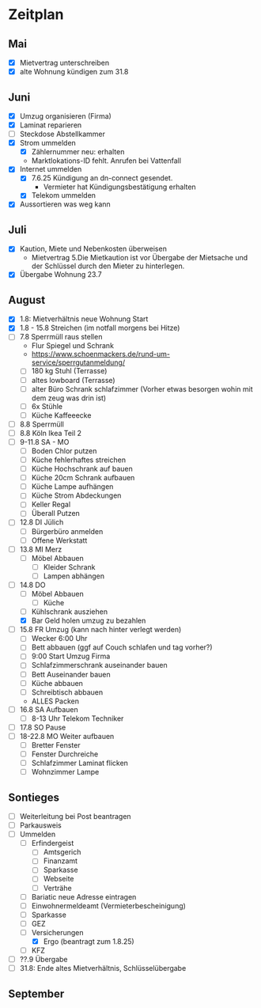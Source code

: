 # Zeitplan

## Mai

- [x] Mietvertrag unterschreiben
- [x] alte Wohnung kündigen zum 31.8

## Juni

- [x] Umzug organisieren (Firma)
- [x] Laminat reparieren
- [ ] Steckdose Abstellkammer
- [x] Strom ummelden
  - [x] Zählernummer neu: erhalten
  - Marktlokations-ID fehlt. Anrufen bei Vattenfall
- [x] Internet ummelden
  - [x] 7.6.25 Kündigung an dn-connect gesendet.
    - Vermieter hat Kündigungsbestätigung erhalten
  - [x] Telekom ummelden
- [x] Aussortieren was weg kann

## Juli

- [x] Kaution, Miete und Nebenkosten überweisen
  - Mietvertrag 5.Die Mietkaution ist vor Übergabe der Mietsache und der Schlüssel durch den Mieter zu hinterlegen.
- [x] Übergabe Wohnung 23.7

## August

- [x] 1.8: Mietverhältnis neue Wohnung Start
- [x] 1.8 - 15.8 Streichen (im notfall morgens bei Hitze)
- [ ] 7.8 Sperrmüll raus stellen
  - Flur Spiegel und Schrank
  - https://www.schoenmackers.de/rund-um-service/sperrgutanmeldung/
  - [ ] 180 kg Stuhl (Terrasse)
  - [ ] altes lowboard (Terrasse)
  - [ ] alter Büro Schrank schlafzimmer (Vorher etwas besorgen wohin mit dem zeug was drin ist)
  - [ ] 6x Stühle
  - [ ] Küche Kaffeeecke
- [ ] 8.8 Sperrmüll
- [ ] 8.8 Köln Ikea Teil 2
- [ ] 9-11.8 SA - MO
  - [ ] Boden Chlor putzen
  - [ ] Küche fehlerhaftes streichen
  - [ ] Küche Hochschrank auf bauen
  - [ ] Küche 20cm Schrank aufbauen
  - [ ] Küche Lampe aufhängen
  - [ ] Küche Strom Abdeckungen
  - [ ] Keller Regal
  - [ ] Überall Putzen
- [ ] 12.8 DI Jülich
  - [ ] Bürgerbüro anmelden
  - [ ] Offene Werkstatt
- [ ] 13.8 MI Merz
  - [ ] Möbel Abbauen
    - [ ] Kleider Schrank
    - [ ] Lampen abhängen
- [ ] 14.8 DO
  - [ ] Möbel Abbauen
    - [ ] Küche
  - [ ] Kühlschrank ausziehen
  - [x] Bar Geld holen umzug zu bezahlen
- [ ] 15.8 FR Umzug (kann nach hinter verlegt werden)
  - [ ] Wecker 6:00 Uhr
  - [ ] Bett abbauen (ggf auf Couch schlafen und tag vorher?)
  - [ ] 9:00 Start Umzug Firma
  - [ ] Schlafzimmerschrank auseinander bauen
  - [ ] Bett Auseinander bauen
  - [ ] Küche abbauen
  - [ ] Schreibtisch abbauen
  - ALLES Packen
- [ ] 16.8 SA Aufbauen
  - [ ] 8-13 Uhr Telekom Techniker
- [ ] 17.8 SO Pause
- [ ] 18-22.8 MO Weiter aufbauen
  - [ ] Bretter Fenster
  - [ ] Fenster Durchreiche
  - [ ] Schlafzimmer Laminat flicken
  - [ ] Wohnzimmer Lampe

## Sontieges

- [ ] Weiterleitung bei Post beantragen
- [ ] Parkausweis
- [ ] Ummelden
  - [ ] Erfindergeist
    - [ ] Amtsgerich
    - [ ] Finanzamt
    - [ ] Sparkasse
    - [ ] Webseite
    - [ ] Verträhe
  - [ ] Bariatic neue Adresse eintragen
  - [ ] Einwohnermeldeamt (Vermieterbescheinigung)
  - [ ] Sparkasse
  - [ ] GEZ
  - [ ] Versicherungen
    - [x] Ergo (beantragt zum 1.8.25)
  - [ ] KFZ
- [ ] ??.9 Übergabe
- [ ] 31.8: Ende altes Mietverhältnis, Schlüsselübergabe

## September
